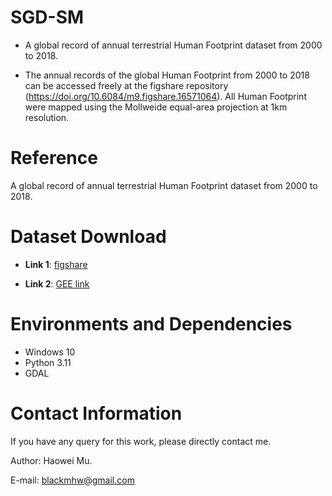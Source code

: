 # SGD-SM
* A global record of annual terrestrial Human Footprint dataset from 2000 to 2018.

* The annual records of the global Human Footprint from 2000 to 2018 can be accessed freely at the figshare repository (https://doi.org/10.6084/m9.figshare.16571064). All Human Footprint were mapped using the Mollweide equal-area projection at 1km resolution.

<!-- ## Example
<p align="center"><img width="100%" src="https://github.com/HaoweiGis/humanFootprintMapping/blob/main/datasets/hfp2009.png" /></p> -->

# Reference
A global record of annual terrestrial Human Footprint dataset from 2000 to 2018.

# Dataset Download

* **Link 1**: [figshare](https://doi.org/10.6084/m9.figshare.16571064)

* **Link 2**: [GEE link](users/MHW/HFP_Datasets/gHumanfootprint)


# Environments and Dependencies
* Windows 10
* Python 3.11
* GDAL


# Contact Information
If you have any query for this work, please directly contact me.

Author: Haowei Mu.

E-mail: blackmhw@gmail.com

